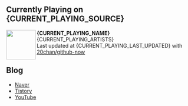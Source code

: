 ## Currently Playing on {CURRENT_PLAYING_SOURCE}

[<img align="left" height="80" src="{CURRENT_PLAYING_ALBUM_SRC}">]({CURRENT_PLAYING_URL})

**{CURRENT_PLAYING_NAME}**  
{CURRENT_PLAYING_ARTISTS}  
Last updated at {CURRENT_PLAYING_LAST_UPDATED} with [20chan/github-now](https://github.com/20chan/github-now)

## Blog

- [Naver](http://blog.naver.com/neurowhai)
- [Tistory](http://neurowhai.tistory.com/)
- [YouTube](https://www.youtube.com/channel/UCB_v1xU6laBHOeH6z4L-Mtw)
